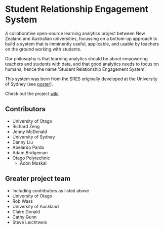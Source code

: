 # Student Relationship Engagement System

A collaborative open-source learning analytics project between New Zealand and Australian universities, focussing on a bottom-up approach to build a system that is imminently useful, applicable, and usable by teachers on the ground working with students.

Our philosophy is that learning analytics should be about empowering teachers and students with data, and that good analytics needs to focus on humans, hence the name 'Student Relationship Engagement System'.

This system was born from the SRES originally developed at the University of Sydney (see [poster](https://www.academia.edu/9378207/A_simple_web-based_analytics_system_to_efficiently_capture_analyse_and_respond_to_student_engagement_and_achievement)).

Check out the project [wiki](https://github.com/atomsheep/sres/wiki).

## Contributors

* University of Otago
 * Richard Zeng
 * Jenny McDonald
* University of Sydney
 * Danny Liu
 * Abelardo Pardo
 * Adam Bridgeman
* Otago Polytechnic
  * Adon Moskal

## Greater project team

* Including contributors as listed above
* University of Otago
 * Rob Wass
* University of Auckland
 * Claire Donald
 * Cathy Gunn
 * Steve Leichtweis
